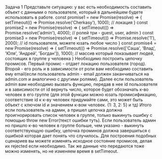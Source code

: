 Задача 1
Представьте ситуацию: у вас есть необходимость составить объект с данными о пользователе, который в дальнейшем будете использовать в работе.
const promise1 = new Promise(resolve) => {
  setTimeout(() => Promise.resolve('Cherkasy'), 1000); // локация
} 
const promise2 = new Promise(resolve) => {
  setTimeout(() => Promise.resolve('admin'), 4000); // ролей три - guest, user, admin
} 
const promise3 = new Promise(resolve) => {
  setTimeout(() => Promise.resolve('1'), 2000); // id пользователя, можете юзать любое число
}
const promise4 = new Promise(resolve) => {
  setTimeout(() => Promise.resolve(['Саша', 'Влад', 'Юля', 'Андрей', 'Богдан']), 1000); // массив который показывает людей, состоящих в группе у человека
}
Необходимо построить цепочку промисов. 
Первый промис - отдает локацию пользователя (город). 
Второй - его роль и в зависимости от роли вам необходимо составить ему email(если пользователь admin - email должен заканчиваться на admin.com и аналогично с другими ролями).
Далее если пользователь admin вам необходимо вызвать функцию, передав в нее id пользователя и в зависимости от id вернуть число, которое будет обозначать к-во человек в его группе (для этой функции можно юзать промисификацию, соответствие id к к-ву человек придумайте сами, это может быть объект с ключом id и значением к-вом человек. {1: 3, 2: 5} и тд)
Итого если пользователь на админ, а пришел цепочка должна проигнорировать список человек в группе, только выкинуть ошибку с помощью throw new Error(текст ошибки туть). Если пользователь админ но пришло к-во человек в группе больше, чем указано - выкинуть соответствующую ошибку, цепочка проминов должна завершиться с ошибкой которая дает понять что случилось.
Для построения подобных сценариев вы можете изменять исходное состояние промисов, делая их rejected если необходимо. Так же данные что передаются тоже можно изменять, но не изменяем время в setTimeout.


